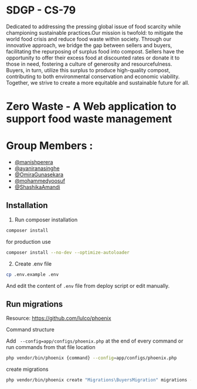 # SDGP - CS-79

Dedicated to addressing the pressing global issue of food scarcity while championing sustainable practices.Our mission is twofold: to mitigate the world food crisis and reduce food waste within society.
Through our innovative approach, we bridge the gap between sellers and buyers, facilitating the repurposing of surplus food into compost. Sellers have the opportunity to offer their excess food at discounted rates or donate it to those in need, fostering a culture of generosity and resourcefulness. Buyers, in turn, utilize this surplus to produce high-quality compost, contributing to both environmental conservation and economic viability. Together, we strive to create a more equitable and sustainable future for all.

# Zero Waste - A Web application to support food waste management

# Group Members :

- [@manishperera](https://www.github.com/octokatherine)
- [@ayaniranasinghe](https://github.com/ayaniranasinghe)
- [@OmiraGunasekara](https://github.com/OmiraGunasekara)
- [@mohammedyoosuf](https://github.com/mohammedyoosuf)
- [@ShashikaAmandi](https://github.com/ShashikaAmandi)

## Installation

1. Run composer installation

```bash
composer install
```

for production use

```bash
composer install --no-dev --optimize-autoloader
```

2. Create .env file

```bash
cp .env.example .env
```

And edit the content of `.env` file from deploy script or edit manually.

## Run migrations

Resource: https://github.com/lulco/phoenix

Command structure

Add ` --config=app/configs/phoenix.php` at the end of every command or run commands from that file location

```bash
php vendor/bin/phoenix {command} --config=app/configs/phoenix.php
```

create migrations

```bash
php vendor/bin/phoenix create "Migrations\BuyersMigration" migrations --config=app/configs/phoenix.php
```
